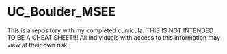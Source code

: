 # UC_Boulder_MSEE

This is a repository with my completed curricula. THIS IS NOT INTENDED TO BE A CHEAT SHEET!!! All individuals with access to this information may view at their own risk.
